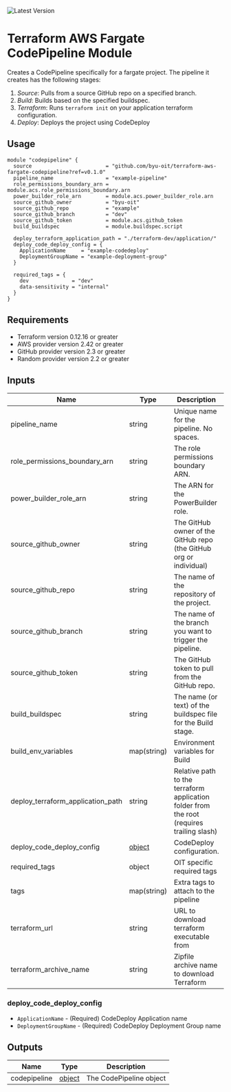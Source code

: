 ![Latest Version](https://img.shields.io/github/v/release/byu-oit/terraform-aws-fargate-codepipeline?sort=semver)

# Terraform AWS Fargate CodePipeline Module

Creates a CodePipeline specifically for a fargate project. The pipeline it creates has the following stages:

1. *Source*: Pulls from a source GitHub repo on a specified branch.
2. *Build*: Builds based on the specified buildspec.
3. *Terraform*: Runs `terraform init` on your application terraform configuration.
4. *Deploy*: Deploys the project using CodeDeploy

## Usage
```hcl
module "codepipeline" {
  source                        = "github.com/byu-oit/terraform-aws-fargate-codepipeline?ref=v0.1.0"
  pipeline_name                 = "example-pipeline"
  role_permissions_boundary_arn = module.acs.role_permissions_boundary.arn
  power_builder_role_arn        = module.acs.power_builder_role.arn
  source_github_owner           = "byu-oit"
  source_github_repo            = "example"
  source_github_branch          = "dev"
  source_github_token           = module.acs.github_token
  build_buildspec               = module.buildspec.script

  deploy_terraform_application_path = "./terraform-dev/application/"
  deploy_code_deploy_config = {
    ApplicationName     = "example-codedeploy"
    DeploymentGroupName = "example-deployment-group"
  }

  required_tags = {
    dev              = "dev"
    data-sensitivity = "internal"
  }
}
```

## Requirements
* Terraform version 0.12.16 or greater
* AWS provider version 2.42 or greater
* GitHub provider version 2.3 or greater
* Random provider version 2.2 or greater

## Inputs
| Name | Type |Description | Default |
| --- | --- | --- | --- |
| pipeline_name | string | Unique name for the pipeline. No spaces. | |
| role_permissions_boundary_arn | string | The role permissions boundary ARN. | |
| power_builder_role_arn | string | The ARN for the PowerBuilder role. | |
| source_github_owner | string | The GitHub owner of the GitHub repo (the GitHub org or individual) | |
| source_github_repo | string | The name of the repository of the project. | |
| source_github_branch | string | The name of the branch you want to trigger the pipeline. | |
| source_github_token | string | The GitHub token to pull from the GitHub repo. | null |
| build_buildspec | string | The name (or text) of the buildspec file for the Build stage. | buildspec.yml|
| build_env_variables | map(string) | Environment variables for Build | {} |
| deploy_terraform_application_path | string | Relative path to the terraform application folder from the root (requires trailing slash) | |
| deploy_code_deploy_config | [object](#deploy_code_deploy_config) | CodeDeploy configuration. | |
| required_tags | object | OIT specific required tags | |
| tags | map(string) | Extra tags to attach to the pipeline | {} |
| terraform_url | string | URL to download terraform executable from | https://releases.hashicorp.com/terraform/0.12.20/ |
| terraform_archive_name | string | Zipfile archive name to download Terraform | terraform_0.12.20_linux_amd64.zip |

### deploy_code_deploy_config
 * `ApplicationName` - (Required) CodeDeploy Application name
 * `DeploymentGroupName` - (Required) CodeDeploy Deployment Group name

## Outputs
| Name | Type | Description |
| --- | --- | --- |
| codepipeline | [object](https://www.terraform.io/docs/providers/aws/r/codepipeline.html#argument-reference) | The CodePipeline object |
